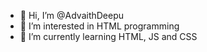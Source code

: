 - 👋 Hi, I’m @AdvaithDeepu
- 👀 I’m interested in HTML programming
- 🌱 I’m currently learning HTML, JS and CSS

<!---
AdvaithDeepu/AdvaithDeepu is a ✨ special ✨ repository because its `README.md` (this file) appears on your GitHub profile.
You can click the Preview link to take a look at your changes.
--->
